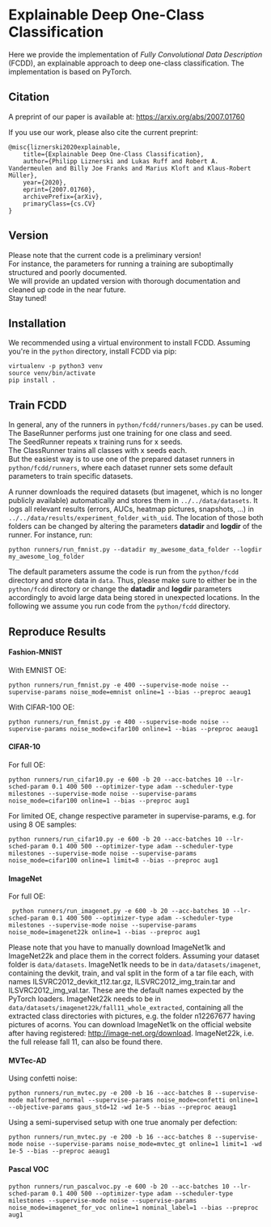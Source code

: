 # Explainable Deep One-Class Classification
Here we provide the implementation of *Fully Convolutional Data Description* (FCDD), an explainable approach to deep one-class classification. The implementation is based on PyTorch. 

## Citation
A preprint of our paper is available at: https://arxiv.org/abs/2007.01760 

If you use our work, please also cite the current preprint:
```
@misc{liznerski2020explainable,
    title={Explainable Deep One-Class Classification},
    author={Philipp Liznerski and Lukas Ruff and Robert A. Vandermeulen and Billy Joe Franks and Marius Kloft and Klaus-Robert Müller},
    year={2020},
    eprint={2007.01760},
    archivePrefix={arXiv},
    primaryClass={cs.CV}
}
```

## Version
Please note that the current code is a preliminary version! \
For instance, the parameters for running a training are suboptimally structured and poorly documented. \
We will provide an updated version with thorough documentation and cleaned up code in the near future. \
Stay tuned!

## Installation
We recommended using a virtual environment to install FCDD.
Assuming you're in the `python` directory, install FCDD via pip:

    virtualenv -p python3 venv 
    source venv/bin/activate
    pip install .
    
## Train FCDD

In general, any of the runners in `python/fcdd/runners/bases.py` can be used. \
The BaseRunner performs just one training for one class and seed. \
The SeedRunner repeats x training runs for x seeds. \
The ClassRunner trains all classes with x seeds each. \
But the easiest way is to use one of the prepared dataset runners in `python/fcdd/runners`, where each dataset runner sets some default parameters to train specific datasets. 

A runner downloads the required datasets (but imagenet, which is no longer publicly available) automatically and stores them in `../../data/datasets`.
It logs all relevant results (errors, AUCs, heatmap pictures, snapshots, ...) in `../../data/results/experiment_folder_with_uid`.
The location of those both folders can be changed by altering the parameters **datadir** and **logdir** of the runner.
For instance, run:

    python runners/run_fmnist.py --datadir my_awesome_data_folder --logdir my_awesome_log_folder
    
The default parameters assume the code is run from the `python/fcdd` directory and store data in `data`. 
Thus, please make sure to either be in the `python/fcdd` directory or change the **datadir** and **logdir** parameters accordingly to avoid large data being stored in unexpected locations.
In the following we assume you run code from the `python/fcdd` directory.
   
## Reproduce Results

#### Fashion-MNIST
With EMNIST OE:

    python runners/run_fmnist.py -e 400 --supervise-mode noise --supervise-params noise_mode=emnist online=1 --bias --preproc aeaug1
    
With CIFAR-100 OE:
 
    python runners/run_fmnist.py -e 400 --supervise-mode noise --supervise-params noise_mode=cifar100 online=1 --bias --preproc aeaug1
    

#### CIFAR-10
For full OE:

    python runners/run_cifar10.py -e 600 -b 20 --acc-batches 10 --lr-sched-param 0.1 400 500 --optimizer-type adam --scheduler-type milestones --supervise-mode noise --supervise-params noise_mode=cifar100 online=1 --bias --preproc aug1

For limited OE, change respective parameter in supervise-params, e.g. for using 8 OE samples:

    python runners/run_cifar10.py -e 600 -b 20 --acc-batches 10 --lr-sched-param 0.1 400 500 --optimizer-type adam --scheduler-type milestones --supervise-mode noise --supervise-params noise_mode=cifar100 online=1 limit=8 --bias --preproc aug1


#### ImageNet
For full OE:
    
     python runners/run_imagenet.py -e 600 -b 20 --acc-batches 10 --lr-sched-param 0.1 400 500 --optimizer-type adam --scheduler-type milestones --supervise-mode noise --supervise-params noise_mode=imagenet22k online=1 --bias --preproc aug1

Please note that you have to manually download ImageNet1k and ImageNet22k and place them in the correct folders.
Assuming your dataset folder is `data/datasets`. 
ImageNet1k needs to be in `data/datasets/imagenet`, containing the devkit, train, and val split in the form of a tar file each, with names ILSVRC2012_devkit_t12.tar.gz, ILSVRC2012_img_train.tar and ILSVRC2012_img_val.tar. 
These are the default names expected by the PyTorch loaders. 
ImageNet22k needs to be in `data/datasets/imagenet22k/fall11_whole_extracted`, containing all the extracted class directories with pictures, e.g. the folder n12267677 having pictures of acorns.
You can download ImageNet1k on the official website after having registered: http://image-net.org/download. 
ImageNet22k, i.e. the full release fall 11, can also be found there.

#### MVTec-AD
Using confetti noise:

    python runners/run_mvtec.py -e 200 -b 16 --acc-batches 8 --supervise-mode malformed_normal --supervise-params noise_mode=confetti online=1 --objective-params gaus_std=12 -wd 1e-5 --bias --preproc aeaug1
    
Using a semi-supervised setup with one true anomaly per defection:
    
    python runners/run_mvtec.py -e 200 -b 16 --acc-batches 8 --supervise-mode noise --supervise-params noise_mode=mvtec_gt online=1 limit=1 -wd 1e-5 --bias --preproc aeaug1


#### Pascal VOC

    python runners/run_pascalvoc.py -e 600 -b 20 --acc-batches 10 --lr-sched-param 0.1 400 500 --optimizer-type adam --scheduler-type milestones --supervise-mode noise --supervise-params noise_mode=imagenet_for_voc online=1 nominal_label=1 --bias --preproc aug1


